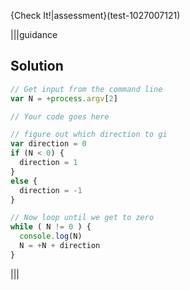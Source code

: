 {Check It!|assessment}(test-1027007121)

|||guidance
## Solution
```javascript
// Get input from the command line
var N = +process.argv[2]

// Your code goes here

// figure out which direction to gi
var direction = 0
if (N < 0) {
  direction = 1  
}
else {
  direction = -1
}

// Now loop until we get to zero
while ( N != 0 ) {
  console.log(N)
  N = +N + direction
}

```
|||
